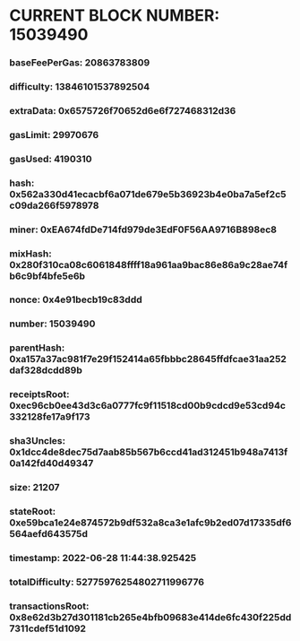 # CURRENT BLOCK NUMBER: 15039490

### baseFeePerGas: 20863783809
### difficulty: 13846101537892504
### extraData: 0x6575726f70652d6e6f727468312d36
### gasLimit: 29970676
### gasUsed: 4190310
### hash: 0x562a330d41ecacbf6a071de679e5b36923b4e0ba7a5ef2c5c09da266f5978978
### miner: 0xEA674fdDe714fd979de3EdF0F56AA9716B898ec8
### mixHash: 0x280f310ca08c6061848ffff18a961aa9bac86e86a9c28ae74fb6c9bf4bfe5e6b
### nonce: 0x4e91becb19c83ddd
### number: 15039490
### parentHash: 0xa157a37ac981f7e29f152414a65fbbbc28645ffdfcae31aa252daf328dcdd89b
### receiptsRoot: 0xec96cb0ee43d3c6a0777fc9f11518cd00b9cdcd9e53cd94c332128fe17a9f173
### sha3Uncles: 0x1dcc4de8dec75d7aab85b567b6ccd41ad312451b948a7413f0a142fd40d49347
### size: 21207
### stateRoot: 0xe59bca1e24e874572b9df532a8ca3e1afc9b2ed07d17335df6564aefd643575d
### timestamp: 2022-06-28 11:44:38.925425
### totalDifficulty: 52775976254802711996776
### transactionsRoot: 0x8e62d3b27d301181cb265e4bfb09683e414de6fc430f225dd7311cdef51d1092

